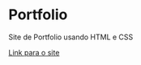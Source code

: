# Portfolio
 Site de Portfolio usando HTML e CSS

<a href="https://guilhermepbergamo.github.io/Portfolio/"> Link para o site </a>
